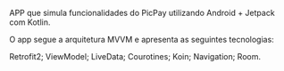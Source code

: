 APP que simula funcionalidades do PicPay utilizando Android + Jetpack com Kotlin.

O app segue a arquitetura MVVM e apresenta as seguintes tecnologias:

Retrofit2;
ViewModel;
LiveData;
Courotines;
Koin;
Navigation;
Room.
